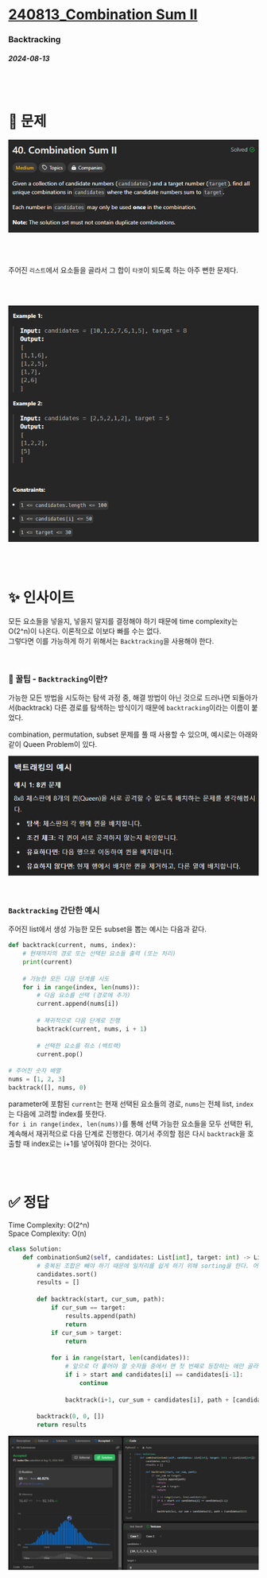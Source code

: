 # [240813_Combination Sum II](https://leetcode.com/problems/combination-sum-ii/description/?envType=daily-question&envId=2024-08-13)
### Backtracking
##### 2024-08-13

<br>
<br>

# 🤔 문제

![problem.png](img/problem.png)

<br>
<br>

주어진 `리스트`에서 요소들을 골라서 그 합이 `타겟`이 되도록 하는 아주 뻔한 문제다.

<br>
<br>

![example.png](img/example.png)

<br>
<br>

# ✨ 인사이트
모든 요소들을 넣을지, 넣을지 말지를 결정해야 하기 때문에 time complexity는 O(2^n)이 나온다. 이론적으로 이보다 빠를 수는 없다.  
그렇다면 이를 가능하게 하기 위해서는 `Backtracking`을 사용해야 한다.

<br>

### 🍯 꿀팁 - `Backtracking`이란?
가능한 모든 방법을 시도하는 탐색 과정 중, 해결 방법이 아닌 것으로 드러나면 되돌아가서(backtrack) 다른 경로를 탐색하는 방식이기 때문에 `backtracking`이라는 이름이 붙었다.  

combination, permutation, subset 문제를 풀 때 사용할 수 있으며, 예시로는 아래와 같이 Queen Problem이 있다.  

![queen.png](img/queen.png)

<br>

### `Backtracking` 간단한 예시

주어진 list에서 생성 가능한 모든 subset을 뽑는 예시는 다음과 같다.  

```python
def backtrack(current, nums, index):
    # 현재까지의 경로 또는 선택된 요소들 출력 (또는 처리)
    print(current)

    # 가능한 모든 다음 단계를 시도
    for i in range(index, len(nums)):
        # 다음 요소를 선택 (경로에 추가)
        current.append(nums[i])
        
        # 재귀적으로 다음 단계로 진행
        backtrack(current, nums, i + 1)
        
        # 선택한 요소를 취소 (백트랙)
        current.pop()

# 주어진 숫자 배열
nums = [1, 2, 3]
backtrack([], nums, 0)
```

parameter에 포함된 `current`는 현재 선택된 요소들의 경로, `nums`는 전체 list, `index`는 다음에 고려할 index를 뜻한다.  
`for i in range(index, len(nums))`를 통해 선택 가능한 요소들을 모두 선택한 뒤, 계속해서 재귀적으로 다음 단계로 진행한다. 여기서 주의할 점은 다시 `backtrack`을 호출할 때 index로는 i+1를 넣어줘야 한다는 것이다.

<br>
<br>

# ✅ 정답
Time Complexity: O(2^n)  
Space Complexity: O(n)  

```python
class Solution:
    def combinationSum2(self, candidates: List[int], target: int) -> List[List[int]]:
        # 중복된 조합은 빼야 하기 때문에 일처리를 쉽게 하기 위해 sorting을 한다. 어차피 time complexity가 O(2^n)인 마당에 이 정도는 가볍다.
        candidates.sort()
        results = []
        
        def backtrack(start, cur_sum, path):
            if cur_sum == target:
                results.append(path)
                return
            if cur_sum > target:
                return
            
            for i in range(start, len(candidates)):
                # 앞으로 더 훑어야 할 숫자들 중에서 맨 첫 번째로 등장하는 애만 골라야 중복 문제를 해결할 수 있다.
                if i > start and candidates[i] == candidates[i-1]:
                    continue
                
                backtrack(i+1, cur_sum + candidates[i], path + [candidates[i]])

        backtrack(0, 0, [])
        return results
```

![result.png](img/result.png)